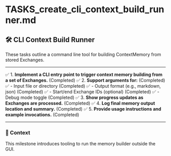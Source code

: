 # TASKS_create_cli_context_build_runner.md

## 🛠️ CLI Context Build Runner

These tasks outline a command line tool for building ContextMemory from stored Exchanges.

---

✅ 1. **Implement a CLI entry point to trigger context memory building from a set of Exchanges.** (Completed)
✅ 2. **Support arguments for:** (Completed)
✅    - Input file or directory (Completed)
✅    - Output format (e.g., markdown, json) (Completed)
✅    - Start/end Exchange IDs (optional) (Completed)
✅    - Debug mode toggle (Completed)
✅ 3. **Show progress updates as Exchanges are processed.** (Completed)
✅ 4. **Log final memory output location and summary.** (Completed)
✅ 5. **Provide usage instructions and example invocations.** (Completed)

---

### 📎 Context
This milestone introduces tooling to run the memory builder outside the GUI.
